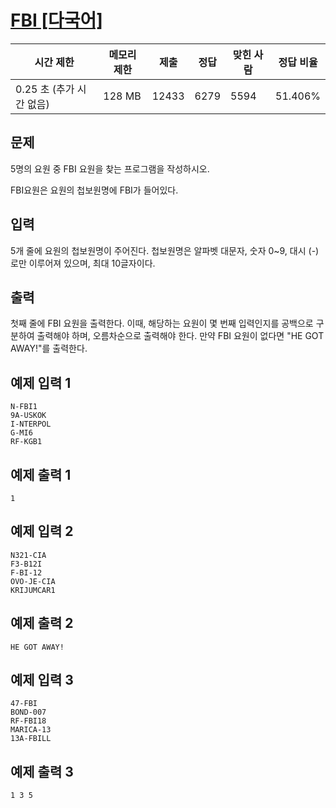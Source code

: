 # [FBI [다국어]](https://www.acmicpc.net/problem/2857)

| 시간 제한 | 메모리 제한 | 제출 | 정답 | 맞힌 사람 | 정답 비율 |
| --- | --- | --- | --- | --- | --- |
| 0.25 초 (추가 시간 없음) | 128 MB | 12433 | 6279 | 5594 | 51.406% |

## 문제

5명의 요원 중 FBI 요원을 찾는 프로그램을 작성하시오.

FBI요원은 요원의 첩보원명에 FBI가 들어있다.

## 입력

5개 줄에 요원의 첩보원명이 주어진다. 첩보원명은 알파벳 대문자, 숫자 0~9, 대시 (-)로만 이루어져 있으며, 최대 10글자이다.

## 출력

첫째 줄에 FBI 요원을 출력한다. 이때, 해당하는 요원이 몇 번째 입력인지를 공백으로 구분하여 출력해야 하며, 오름차순으로 출력해야 한다. 만약 FBI 요원이 없다면 "HE GOT AWAY!"를 출력한다.

## 예제 입력 1

```
N-FBI1
9A-USKOK
I-NTERPOL
G-MI6
RF-KGB1

```

## 예제 출력 1

```
1

```

## 예제 입력 2

```
N321-CIA
F3-B12I
F-BI-12
OVO-JE-CIA
KRIJUMCAR1

```

## 예제 출력 2

```
HE GOT AWAY!

```

## 예제 입력 3

```
47-FBI
BOND-007
RF-FBI18
MARICA-13
13A-FBILL

```

## 예제 출력 3

```
1 3 5
```

